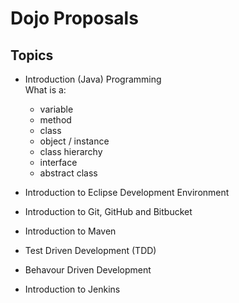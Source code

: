 # Dojo Proposals


## Topics

- Introduction (Java) Programming  
  What is a:  
  - variable
  - method
  - class
  - object / instance
  - class hierarchy
  - interface
  - abstract class

- Introduction to Eclipse Development Environment

- Introduction to Git, GitHub and Bitbucket

- Introduction to Maven

- Test Driven Development (TDD)

- Behavour Driven Development

- Introduction to Jenkins


